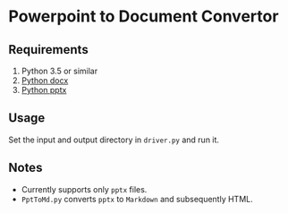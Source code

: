 # Powerpoint to Document Convertor

## Requirements

1. Python 3.5 or similar
2. [Python docx](https://pypi.python.org/pypi/python-pptx)
3. [Python pptx](https://pypi.python.org/pypi/python-docx)

## Usage

Set the input and output directory in `driver.py` and run it.

## Notes

* Currently supports only `pptx` files.
* `PptToMd.py` converts `pptx` to `Markdown` and subsequently HTML. 
